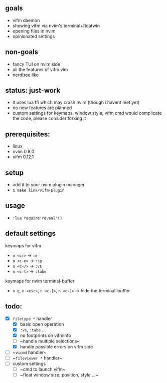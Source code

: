 
## goals
* vifm daemon
* showing vifm via nvim's terminal+floatwin
* opening files in nvim
* opinionated settings

## non-goals
* fancy TUI on nvim side
* all the features of vifm.vim
* nerdtree like

## status: just-work
* it uses lua ffi which may crash nvim (though i havent met yet)
* no new features are planned
* custom settings for keymaps, window style, vifm cmd would complicate the
  code, please consider forking it

## prerequisites:
* linux
* nvim 0.8.0
* vifm 0.12.1

## setup
* add it to your nvim plugin manager
* `$ make link-vifm-plugin`

## usage
* `:lua require'reveal'()`

## default settings
keymaps for vifm
* `n <cr>`  -> `:e`
* `n <c-o>` -> `:sp`
* `n <c-/>` -> `:vs`
* `n <c-t>` -> `:tabe`

keymaps for nvim terminal-buffer
* `n q`, `n <esc>`, `n <c-[>`, `n <c-]>` -> hide the terminal-buffer

## todo:
* [x] `filetype *` handler
    * [x] basic open operation
    * [x] `:vs`, `:tabe` ...
    * [x] no footprints on vifminfo 
    * [ ] ~handle multiple selections~
    * [x] handle possible errors on vifm side
* [ ] ~`vicmd` handler~
* [ ] ~`fileviewer *` handler~
* [ ] custom settings
    * [ ] ~cmd to launch vifm~
    * [ ] ~float window size, position, style ...~
